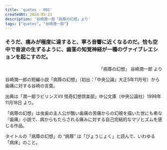 ```yaml
---
title: 'quotes - 001'
createdAt: 2024-05-23
description: '谷崎潤一郎「病蓐の幻想」より'
tags: ["quotes", "谷崎潤一郎"]
---
```

### そうだ、痛みが極度に達すると、寧ろ音響に近くなるのだ。恰も空中で音波の生ずるように、歯茎の知覚神経が一種のヴァイブレエションを起こすのだ。

<p style="text-align:right;">「病蓐の幻想」 谷崎潤一郎 より</p>

谷崎潤一郎の短編小説「病蓐の幻想」（初出：「中央公論」大正5年11月号）から歯痛に対する谷崎の言葉。

出典は「潤一郎ラビリンスVII 怪奇幻想倶楽部」中公文庫（中央公論社）1998年11月18日 より。

「病蓐の幻想」は虫歯の主人公が酷い歯痛の苦痛からの幻視を描いた世にも希な『歯痛』小説で、病からもたらされる痛みに対する自己完結的なマゾヒズムを感じる作品。

タイトルの「病蓐の幻想」の “病蓐” は「びょうじょく」と読んで、いわゆる「病床」のこと。


